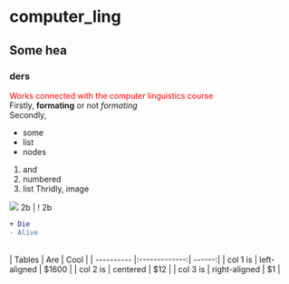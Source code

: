 # computer_ling
## Some hea
### ders
<span style="color:red">Works connected with the computer linguistics course</span><br>
Firstly, **formating** or not *formating*<br>
Secondly,<br>
* some
* list
* nodes
1. and
2. numbered
3. list
Thridly, image
<img src="https://tpc.googlesyndication.com/simgad/9642424186464245223">
2b | ! 2b
<br>

```diff
+ Die
- Alive
```
<br>
| Tables     | Are           |  Cool  |
| ---------- |:-------------:| ------:|
| col 1 is   |  left-aligned | $1600  |
| col 2 is   |    centered   |   $12  |
| col 3 is   | right-aligned |    $1  |
